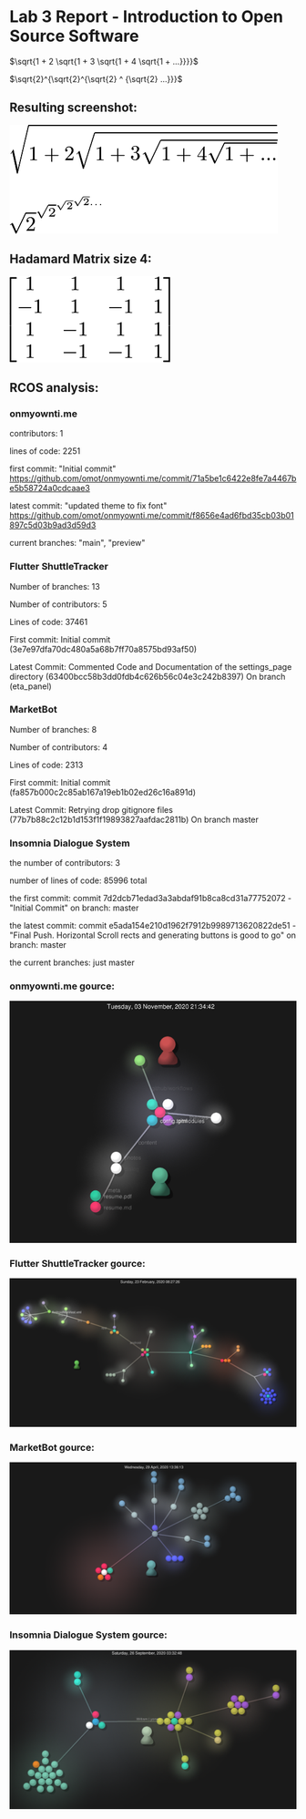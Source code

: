 # Lab 3 Report - Introduction to Open Source Software

$\sqrt{1 + 2 \sqrt{1 + 3 \sqrt{1 + 4 \sqrt{1 + ...}}}}$

$\sqrt{2}^{\sqrt{2}^{\sqrt{2} ^ {\sqrt{2} ...}}}$

## Resulting screenshot:
![eq](eq.png)

## Hadamard Matrix size 4:
![matrix](matrix.png)

## RCOS analysis:

### onmyownti.me

contributors: 1

lines of code: 2251

first commit: "Initial commit" https://github.com/omot/onmyownti.me/commit/71a5be1c6422e8fe7a4467be5b58724a0cdcaae3

latest commit: "updated theme to fix font" https://github.com/omot/onmyownti.me/commit/f8656e4ad6fbd35cb03b01897c5d03b9ad3d59d3

current branches: "main", "preview"

### Flutter ShuttleTracker

Number of branches: 13

Number of contributors: 5

Lines of code: 37461

First commit: Initial commit (3e7e97dfa70dc480a5a68b7ff70a8575bd93af50)

Latest Commit: Commented Code and Documentation of the settings_page directory (63400bcc58b3dd0fdb4c626b56c04e3c242b8397) On branch (eta_panel)

### MarketBot

Number of branches: 8

Number of contributors: 4

Lines of code: 2313

First commit: Initial commit (fa857b000c2c85ab167a19eb1b02ed26c16a891d)

Latest Commit: Retrying drop gitignore files (77b7b88c2c12b1d153f1f19893827aafdac2811b) On branch master

### Insomnia Dialogue System
the number of contributors: 3

number of lines of code: 85996 total

the first commit: commit 7d2dcb71edad3a3abdaf91b8ca8cd31a77752072 - "Initial Commit" on branch: master

the latest commit: commit e5ada154e210d1962f7912b9989713620822de51 - "Final Push. Horizontal Scroll rects and generating buttons is good to go" on branch: master

the current branches: just master

### onmyownti.me gource:
![on](on.png)

### Flutter ShuttleTracker gource:
![flutter](flutter.png)

### MarketBot gource:
![market](market.png)

### Insomnia Dialogue System gource:
![insomnia](insomnia.png)
